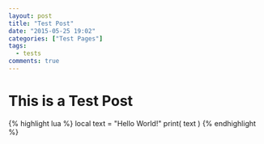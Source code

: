```yaml
---
layout: post
title: "Test Post"
date: "2015-05-25 19:02"
categories: ["Test Pages"]
tags:
  - tests
comments: true
---
```


# This is a Test Post
{% highlight lua %}
local text = "Hello World!"
print( text )
{% endhighlight %}
